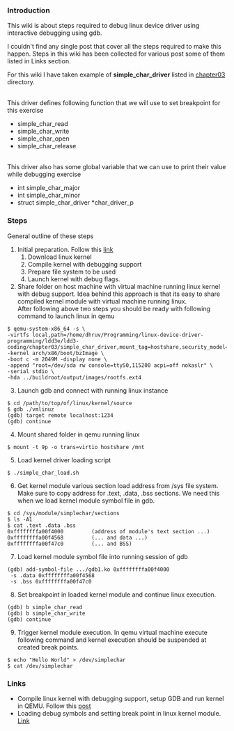### Introduction
This wiki is about steps required to debug linux device driver using interactive debugging using gdb.<p>
I couldn't find any single post that cover all the steps required to make this happen. Steps in this wiki has been collected for various post some of them listed in Links section.<p>
For this wiki I have taken example of <b>simple_char_driver</b> listed in [chapter03](../chapter03/simple_char_driver) directory.

<br>This driver defines following function that we will use to set breakpoint for this exercise
- simple_char_read
- simple_char_write
- simple_char_open
- simple_char_release

<br>This driver also has some global variable that we can use to print their value while debugging exercise
- int simple_char_major
- int simple_char_minor
- struct simple_char_driver *char_driver_p


### Steps

General outline of these steps
1. Initial preparation. Follow this [link](https://medium.com/@daeseok.youn/prepare-the-environment-for-developing-linux-kernel-with-qemu-c55e37ba8ade)
   1. Download linux kernel
   2. Compile kernel with debugging support
   3. Prepare file system to be used
   4. Launch kernel with debug flags.
2. Share folder on host machine with virtual machine running linux kernel with debug support. 
Idea behind this approach is that its easy to share compiled kernel module with virtual machine running linux. 
<br>After following above two steps you should be ready with following command to launch linux in qemu
```shell
$ qemu-system-x86_64 -s \
-virtfs local,path=/home/dhruv/Programming/linux-device-driver-programming/ldd3e/ldd3-coding/chapter03/simple_char_driver,mount_tag=hostshare,security_model=none -kernel arch/x86/boot/bzImage \
-boot c -m 2049M -display none \
-append "root=/dev/sda rw console=ttyS0,115200 acpi=off nokaslr" \
-serial stdio \
-hda ../buildroot/output/images/rootfs.ext4
```
3. Launch gdb and connect with running linux instance
```shell
$ cd /path/to/top/of/linux/kernel/source
$ gdb ./vmlinuz
(gdb) target remote localhost:1234
(gdb) continue
```

4. Mount shared folder in qemu running linux
```shell
$ mount -t 9p -o trans=virtio hostshare /mnt
```

5. Load kernel driver loading script
```shell
$ ./simple_char_load.sh
```

6. Get kernel module various section load address from /sys file system. Make sure to copy address for .text, .data, .bss sections. We need this when we load kernel module symbol file in gdb. 
```shell
$ cd /sys/module/simplechar/sections
$ ls -A1
$ cat .text .data .bss
0xffffffffa00f4000         (address of module's text section ...)
0xffffffffa00f4568         (... and data ...)
0xffffffffa00f47c0         (... and BSS) 
```

7. Load kernel module symbol file into running session of gdb
```shell
(gdb) add-symbol-file .../gdb1.ko 0xffffffffa00f4000 
 -s .data 0xffffffffa00f4568 
 -s .bss 0xffffffffa00f47c0
```

8. Set breakpoint in loaded kernel module and continue linux execution.
```shell
(gdb) b simple_char_read
(gdb) b simple_char_write
(gdb) continue
```

9. Trigger kernel module execution. In qemu virtual machine  execute following command and kernel execution should be suspended at created break points.
```shell
$ echo "Hello World" > /dev/simplechar 
$ cat /dev/simplechar
```

### Links
- Compile linux kernel with debugging support, setup GDB and run kernel in QEMU. Follow this [post](https://medium.com/@daeseok.youn/prepare-the-environment-for-developing-linux-kernel-with-qemu-c55e37ba8ade)
- Loading debug symbols and setting break point in linux kernel module. [Link](https://www.linux.com/training-tutorials/kernel-newbie-corner-kernel-and-module-debugging-gdb/)

